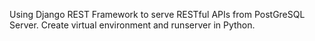 Using Django REST Framework to serve RESTful APIs from PostGreSQL Server.
Create virtual environment and runserver in Python.
